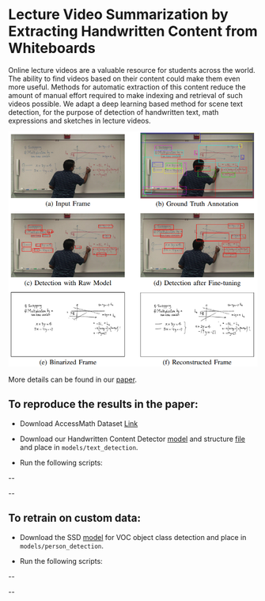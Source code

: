# Lecture Video Summarization by Extracting Handwritten Content from Whiteboards

Online lecture videos are a valuable resource for students across the world. The ability to find videos based on their content could make them even more useful. Methods for automatic extraction of this content reduce the amount of manual effort required to make indexing and retrieval of such videos possible. We adapt a deep learning based method for scene text detection, for the purpose of detection of handwritten text, math expressions and sketches in lecture videos.

![Our methodology](Methodology.png)

More details can be found in our [paper]().

## To reproduce the results in the paper:

- Download AccessMath Dataset
[Link]()

- Download our Handwritten Content Detector [model]() and structure [file]() and place in `models/text_detection`.

- Run the following scripts:

-- 

-- 

## To retrain on custom data:

- Download the SSD [model]() for VOC object class detection and place in `models/person_detection`.

- Run the following scripts:

-- 

-- 

